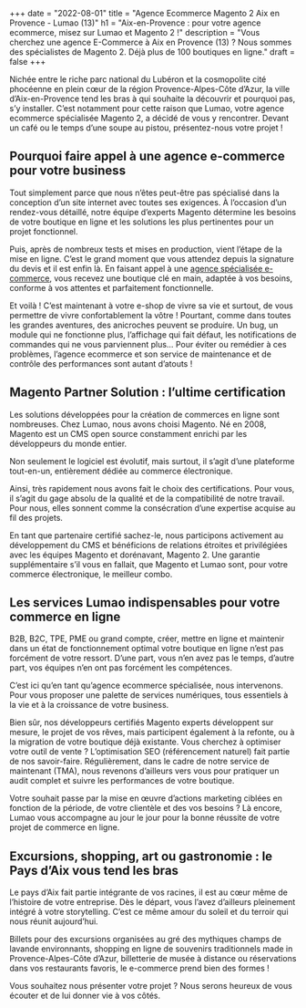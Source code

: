 +++
date = "2022-08-01"
title = "Agence Ecommerce Magento 2 Aix en Provence - Lumao (13)"
h1 = "Aix-en-Provence : pour votre agence ecommerce, misez sur Lumao et Magento 2 !"
description = "Vous cherchez une agence E-Commerce à Aix en Provence (13) ? Nous sommes des spécialistes de Magento 2. Déjà plus de 100 boutiques en ligne."
draft = false
+++

Nichée entre le riche parc national du Lubéron et la cosmopolite cité phocéenne en plein cœur de la région Provence-Alpes-Côte d’Azur, la ville d’Aix-en-Provence tend les bras à qui souhaite la découvrir et pourquoi pas, s’y installer. C’est notamment pour cette raison que Lumao, votre agence ecommerce spécialisée Magento 2, a décidé de vous y rencontrer. Devant un café ou le temps d’une soupe au pistou, présentez-nous votre projet !

## Pourquoi faire appel à une agence e-commerce pour votre business 

Tout simplement parce que nous n’êtes peut-être pas spécialisé dans la conception d’un site internet avec toutes ses exigences. À l’occasion d’un rendez-vous détaillé, notre équipe d’experts Magento détermine les besoins de votre boutique en ligne et les solutions les plus pertinentes pour un projet fonctionnel.

Puis, après de nombreux tests et mises en production, vient l’étape de la mise en ligne. C’est le grand moment que vous attendez depuis la signature du devis et il est enfin là. En faisant appel à une [agence spécialisée e-commerce](/agence-ecom/), vous recevez une boutique clé en main, adaptée à vos besoins, conforme à vos attentes et parfaitement fonctionnelle.

Et voilà ! C’est maintenant à votre e-shop de vivre sa vie et surtout, de vous permettre de vivre confortablement la vôtre ! Pourtant, comme dans toutes les grandes aventures, des anicroches peuvent se produire. Un bug, un module qui ne fonctionne plus, l’affichage qui fait défaut, les notifications de commandes qui ne vous parviennent plus… Pour éviter ou remédier à ces problèmes, l’agence ecommerce et son service de maintenance et de contrôle des performances sont autant d’atouts !

## Magento Partner Solution : l’ultime certification

Les solutions développées pour la création de commerces en ligne sont nombreuses. Chez Lumao, nous avons choisi Magento. Né en 2008, Magento est un CMS open source constamment enrichi par les développeurs du monde entier.

Non seulement le logiciel est évolutif, mais surtout, il s’agit d’une plateforme tout-en-un, entièrement dédiée au commerce électronique.

Ainsi, très rapidement nous avons fait le choix des certifications. Pour vous, il s’agit du gage absolu de la qualité et de la compatibilité de notre travail. Pour nous, elles sonnent comme la consécration d’une expertise acquise au fil des projets.

En tant que partenaire certifié sachez-le, nous participons activement au développement du CMS et bénéficions de relations étroites et privilégiées avec les équipes Magento et dorénavant, Magento 2. Une garantie supplémentaire s’il vous en fallait, que Magento et Lumao sont, pour votre commerce électronique, le meilleur combo.

## Les services Lumao indispensables pour votre commerce en ligne

B2B, B2C, TPE, PME ou grand compte, créer, mettre en ligne et maintenir dans un état de fonctionnement optimal votre boutique en ligne n’est pas forcément de votre ressort. D’une part, vous n’en avez pas le temps, d’autre part, vos équipes n’en ont pas forcément les compétences.

C’est ici qu’en tant qu’agence ecommerce spécialisée, nous intervenons. Pour vous proposer une palette de services numériques, tous essentiels à la vie et à la croissance de votre business.

Bien sûr, nos développeurs certifiés Magento experts développent sur mesure, le projet de vos rêves, mais participent également à la refonte, ou à la migration de votre boutique déjà existante. Vous cherchez à optimiser votre outil de vente ? L’optimisation SEO (référencement naturel) fait partie de nos savoir-faire. Régulièrement, dans le cadre de notre service de maintenant (TMA), nous revenons d’ailleurs vers vous pour pratiquer un audit complet et suivre les performances de votre boutique.

Votre souhait passe par la mise en œuvre d’actions marketing ciblées en fonction de la période, de votre clientèle et des vos besoins ? Là encore, Lumao vous accompagne au jour le jour pour la bonne réussite de votre projet de commerce en ligne.

## Excursions, shopping, art ou gastronomie : le Pays d’Aix vous tend les bras

Le pays d’Aix fait partie intégrante de vos racines, il est au cœur même de l’histoire de votre entreprise. Dès le départ, vous l’avez d’ailleurs pleinement intégré à votre storytelling. C’est ce même amour du soleil et du terroir qui nous réunit aujourd’hui.

Billets pour des excursions organisées au gré des mythiques champs de lavande environnants, shopping en ligne de souvenirs traditionnels made in Provence-Alpes-Côte d’Azur, billetterie de musée à distance ou réservations dans vos restaurants favoris, le e-commerce prend bien des formes !

Vous souhaitez nous présenter votre projet ? Nous serons heureux de vous écouter et de lui donner vie à vos côtés.
